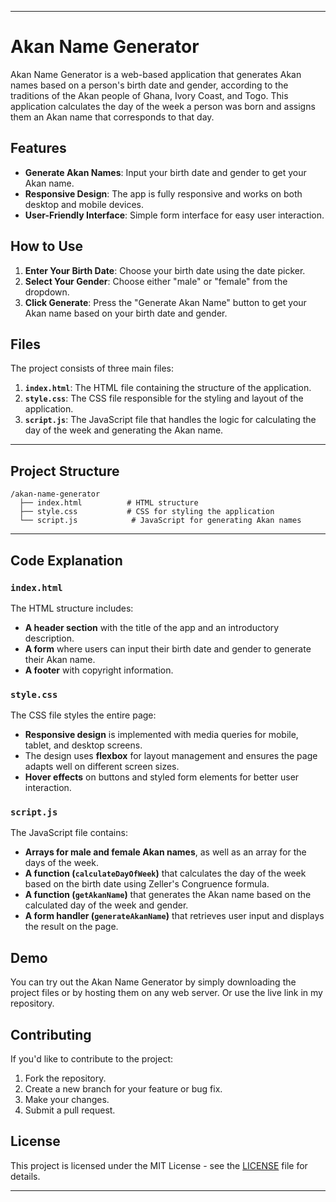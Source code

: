 
---

# Akan Name Generator

Akan Name Generator is a web-based application that generates Akan names based on a person's birth date and gender, according to the traditions of the Akan people of Ghana, Ivory Coast, and Togo. This application calculates the day of the week a person was born and assigns them an Akan name that corresponds to that day.

## Features

- **Generate Akan Names**: Input your birth date and gender to get your Akan name.
- **Responsive Design**: The app is fully responsive and works on both desktop and mobile devices.
- **User-Friendly Interface**: Simple form interface for easy user interaction.

## How to Use

1. **Enter Your Birth Date**: Choose your birth date using the date picker.
2. **Select Your Gender**: Choose either "male" or "female" from the dropdown.
3. **Click Generate**: Press the "Generate Akan Name" button to get your Akan name based on your birth date and gender.

## Files

The project consists of three main files:

1. **`index.html`**: The HTML file containing the structure of the application.
2. **`style.css`**: The CSS file responsible for the styling and layout of the application.
3. **`script.js`**: The JavaScript file that handles the logic for calculating the day of the week and generating the Akan name.

---

## Project Structure

```
/akan-name-generator
  ├── index.html          # HTML structure
  ├── style.css           # CSS for styling the application
  └── script.js            # JavaScript for generating Akan names
```

---

## Code Explanation

### `index.html`

The HTML structure includes:
- **A header section** with the title of the app and an introductory description.
- **A form** where users can input their birth date and gender to generate their Akan name.
- **A footer** with copyright information.

### `style.css`

The CSS file styles the entire page:
- **Responsive design** is implemented with media queries for mobile, tablet, and desktop screens.
- The design uses **flexbox** for layout management and ensures the page adapts well on different screen sizes.
- **Hover effects** on buttons and styled form elements for better user interaction.

### `script.js`

The JavaScript file contains:
- **Arrays for male and female Akan names**, as well as an array for the days of the week.
- **A function (`calculateDayOfWeek`)** that calculates the day of the week based on the birth date using Zeller's Congruence formula.
- **A function (`getAkanName`)** that generates the Akan name based on the calculated day of the week and gender.
- **A form handler (`generateAkanName`)** that retrieves user input and displays the result on the page.

## Demo

You can try out the Akan Name Generator by simply downloading the project files or by hosting them on any web server.
Or use the live link in my repository.

## Contributing

If you'd like to contribute to the project:
1. Fork the repository.
2. Create a new branch for your feature or bug fix.
3. Make your changes.
4. Submit a pull request.

## License

This project is licensed under the MIT License - see the [LICENSE](LICENSE) file for details.

---
